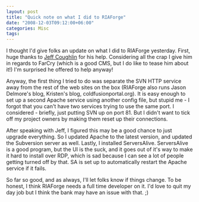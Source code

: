 ```yaml
---
layout: post
title: "Quick note on what I did to RIAForge"
date: "2008-12-03T09:12:00+06:00"
categories: Misc 
tags: 
---
```


I thought I'd give folks an update on what I did to RIAForge yesterday. First, huge thanks to <a href="http://www.jeffcoughlin.com/blog/index.cfm/">Jeff Coughlin</a> for his help. Considering all the crap I give him in regards to FarCry (which is a good CMS, but I do like to tease him about it!) I'm surprised he offered to help anyway! 

Anyway, the first thing I tried to do was separate the SVN HTTP service away from the rest of the web sites on the box (RIAForge also runs Jason Delmore's blog, Kristen's blog, coldfusionportal.org). It is easy enough to set up a second Apache service using another config file, but stupid me - I forgot that you can't have two services trying to use the same port. I considered - briefly, just putting SVN up on port 81. But I didn't want to tick off my project owners by making them reset up their connections.

After speaking with Jeff, I figured this may be a good chance to just upgrade everything. So I updated Apache to the latest version, and updated the Subversion server as well. Lastly, I installed ServersAlive. ServersAlive is a good program, but the UI is the suck, and it goes out of it's way to make it hard to install over RDP, which is sad because I can see a lot of people getting turned off by that. SA is set up to automatically restart the Apache service if it fails. 

So far so good, and as always, I'll let folks know if things change. To be honest, I think RIAForge needs a full time developer on it. I'd love to quit my day job but I think the bank may have an issue with that. ;)